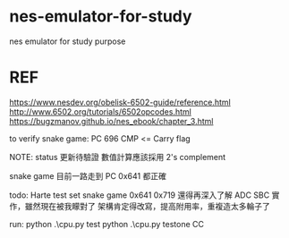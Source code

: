 # nes-emulator-for-study
nes emulator for study purpose
# REF
https://www.nesdev.org/obelisk-6502-guide/reference.html
http://www.6502.org/tutorials/6502opcodes.html
https://bugzmanov.github.io/nes_ebook/chapter_3.html

to verify snake game:
PC 696 CMP <= Carry flag


NOTE:
status 更新待驗證
數值計算應該採用 2's complement

snake game 目前一路走到 PC 0x641 都正確

todo:
Harte test set
snake game 0x641 0x719
還得再深入了解 ADC SBC 實作，雖然現在被我矇對了
架構肯定得改寫，提高附用率，重複造太多輪子了

run:
python .\cpu.py test
python .\cpu.py testone CC
